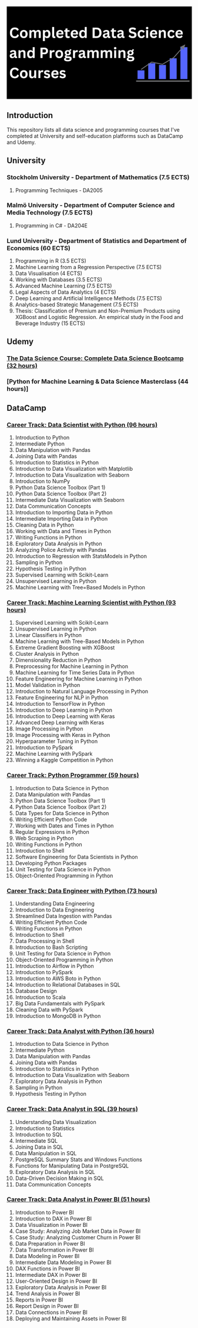 <p align="center">
  <img src="https://github.com/faerazo/courses-and-certificates/blob/main/Banner.png"/>
</p>

## Introduction
This repository lists all data science and programming courses that I've completed at University and self-education platforms such as DataCamp and Udemy. 

## University

### Stockholm University - Department of Mathematics (7.5 ECTS)
1. Programming Techniques - DA2005

### Malmö University - Department of Computer Science and Media Technology (7.5 ECTS)
1. Programming in C# - DA204E

### Lund University - Department of Statistics and Department of Economics (60 ECTS)
1. Programming in R (3.5 ECTS)
2. Machine Learning from a Regression Perspective (7.5 ECTS)
3. Data Visualisation (4 ECTS)
4. Working with Databases (3.5 ECTS)
5. Advanced Machine Learning (7.5 ECTS)
6. Legal Aspects of Data Analytics (4 ECTS)
7. Deep Learning and Artificial Intelligence Methods (7.5 ECTS)
8. Analytics-based Strategic Management (7.5 ECTS)
9. Thesis: Classification of Premium and Non-Premium Products using XGBoost and Logistic Regression. An empirical study in the Food and Beverage Industry (15 ECTS)

## Udemy
### [The Data Science Course: Complete Data Science Bootcamp (32 hours)](https://github.com/faerazo/courses-and-certificates/blob/main/Complete%20DS%20Bootcamp%202023.pdf)

### [Python for Machine Learning & Data Science Masterclass (44 hours)]

## DataCamp
### [Career Track: Data Scientist with Python (96 hours)](https://github.com/faerazo/data-science-and-programming-courses/blob/44d109ae2e067e4252fe689979d2206ac4bee466/Data%20Scientist%20with%20Python.pdf)
1. Introduction to Python
2. Intermediate Python
3. Data Manipulation with Pandas
4. Joining Data with Pandas
5. Introduction to Statistics in Python
6. Introduction to Data Visualization with Matplotlib
7. Introduction to Data Visualization with Seaborn
8. Introduction to NumPy
9. Python Data Science Toolbox (Part 1)
10. Python Data Science Toolbox (Part 2)
11. Intermediate Data Visualization with Seaborn
12. Data Communication Concepts
13. Introduction to Importing Data in Python
14. Intermediate Importing Data in Python
15. Cleaning Data in Python
16. Working with Data and Times in Python
17. Writing Functions in Python
18. Exploratory Data Analysis in Python
19. Analyzing Police Activity with Pandas
20. Introduction to Regression with StatsModels in Python
21. Sampling in Python
22. Hypothesis Testing in Python
23. Supervised Learning with Scikit-Learn
24. Unsupervised Learning in Python
25. Machine Learning with Tree=Based Models in Python

### [Career Track: Machine Learning Scientist with Python (93 hours)](https://github.com/faerazo/data-science-and-programming-courses/blob/44d109ae2e067e4252fe689979d2206ac4bee466/Machine%20Learning%20Scientist%20with%20Python.pdf)
1. Supervised Learning with Scikit-Learn
2. Unsupervised Learning in Python
3. Linear Classifiers in Python
4. Machine Learning with Tree-Based Models in Python
5. Extreme Gradient Boosting with XGBoost
6. Cluster Analysis in Python
7. Dimensionality Reduction in Python
8. Preprocessing for Machine Learning in Python
9. Machine Learning for Time Series Data in Python
10. Feature Engineering for Machine Learning in Python
11. Model Validation in Python
12. Introduction to Natural Language Processing in Python
13. Feature Engineering for NLP in Python
14. Introduction to TensorFlow in Python
15. Introduction to Deep Learning in Python
16. Introduction to Deep Learning with Keras
17. Advanced Deep Learning with Keras
18. Image Processing in Python
19. Image Processing with Keras in Python
20. Hyperparameter Tuning in Python
21. Introduction to PySpark
22. Machine Learning with PySpark
23. Winning a Kaggle Competition in Python

### [Career Track: Python Programmer (59 hours)](https://github.com/faerazo/data-science-and-programming-courses/blob/44d109ae2e067e4252fe689979d2206ac4bee466/Python%20Programmer.pdf)
1. Introduction to Data Science in Python
2. Data Manipulation with Pandas
3. Python Data Science Toolbox (Part 1)
4. Python Data Science Toolbox (Part 2)
5. Data Types for Data Science in Python
6. Writing Efficient Python Code
7. Working with Dates and Times in Python
8. Regular Expressions in Python
9. Web Scraping in Python
10. Writing Functions in Python
11. Introduction to Shell
12. Software Engineering for Data Scientists in Python
13. Developing Python Packages
14. Unit Testing for Data Science in Python
15. Object-Oriented Programming in Python

### [Career Track: Data Engineer with Python (73 hours)](https://github.com/faerazo/data-science-and-programming-courses/blob/44d109ae2e067e4252fe689979d2206ac4bee466/Data%20Engineer%20with%20Python.pdf)
1. Understanding Data Engineering
2. Introduction to Data Engineering
3. Streamlined Data Ingestion with Pandas
4. Writing Efficient Python Code
5. Writing Functions in Python
6. Introduction to Shell
7. Data Processing in Shell
8. Introduction to Bash Scripting
9. Unit Testing for Data Science in Python
10. Object-Oriented Programming in Python
11. Introduction to Airflow in Python
12. Introduction to PySpark
13. Introduction to AWS Boto in Python
14. Introduction to Relational Databases in SQL
15. Database Design
16. Introduction to Scala
17. Big Data Fundamentals with PySpark
18. Cleaning Data with PySpark
19. Introduction to MongoDB in Python

### [Career Track: Data Analyst with Python (36 hours)](https://github.com/faerazo/data-science-and-programming-courses/blob/44d109ae2e067e4252fe689979d2206ac4bee466/Data%20Analyst%20with%20Python.pdf)
1. Introduction to Data Science in Python
2. Intermediate Python
3. Data Manipulation with Pandas
4. Joining Data with Pandas
5. Introduction to Statistics in Python
6. Introduction to Data Visualization with Seaborn
7. Exploratory Data Analysis in Python
8. Sampling in Python
9. Hypothesis Testing in Python

### [Career Track: Data Analyst in SQL (39 hours)](https://github.com/faerazo/data-science-and-programming-courses/blob/44d109ae2e067e4252fe689979d2206ac4bee466/Data%20Analyst%20in%20SQL.pdf)
1. Understanding Data Visualization
2. Introduction to Statistics
3. Introduction to SQL
4. Intermediate SQL
5. Joining Data in SQL
6. Data Manipulation in SQL
7. PostgreSQL Summary Stats and Windows Functions
8. Functions for Manipulating Data in PostgreSQL
9. Exploratory Data Analysis in SQL
10. Data-Driven Decision Making in SQL
11. Data Communication Concepts

### [Career Track: Data Analyst in Power BI (51 hours)](https://github.com/faerazo/data-science-and-programming-courses/blob/44d109ae2e067e4252fe689979d2206ac4bee466/Data%20Analyst%20in%20Power%20BI.pdf)
1. Introduction to Power BI
2. Introduction to DAX in Power BI
3. Data Visualization in Power BI
4. Case Study: Analyzing Job Market Data in Power BI
5. Case Study: Analyzing Customer Churn in Power BI
6. Data Preparation in Power BI
7. Data Transformation in Power BI
8. Data Modeling in Power BI
9. Intermediate Data Modeling in Power BI
10. DAX Functions in Power BI
11. Intermediate DAX in Power BI
12. User-Oriented Design in Power BI
13. Exploratory Data Analysis in Power BI
14. Trend Analysis in Power BI
15. Reports in Power BI
16. Report Design in Power BI
17. Data Connections in Power BI
18. Deploying and Maintaining Assets in Power BI
